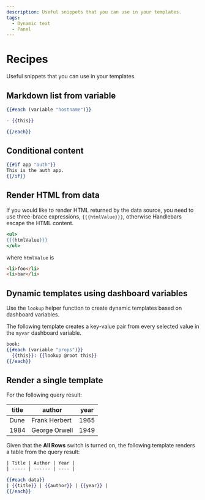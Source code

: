 ```yaml
---
description: Useful snippets that you can use in your templates.
tags:
  - Dynamic text
  - Panel
---
```


# Recipes

Useful snippets that you can use in your templates.

## Markdown list from variable

```handlebars
{{#each (variable "hostname")}}

- {{this}}

{{/each}}
```

## Conditional content

```handlebars
{{#if app "auth"}}
This is the auth app.
{{/if}}
```

## Render HTML from data

If you would like to render HTML returned by the data source, you need to use three-brace expressions, `{{{htmlValue}}}`, otherwise Handlebars escape the HTML content.

```handlebars
<ul>
{{{htmlValue}}}
</ul>
```

where `htmlValue` is

```html
<li>foo</li>
<li>bar</li>
```

## Dynamic templates using dashboard variables

Use the `lookup` helper function to create dynamic templates based on dashboard variables.

The following template creates a key-value pair from every selected value in the `myvar` dashboard variable.

```handlebars
book:
{{#each (variable "props")}}
  {{this}}: {{lookup @root this}}
{{/each}}
```

## Render a single template

For the following query result:

| title | author        | year |
| ----- | ------------- | ---- |
| Dune  | Frank Herbert | 1965 |
| 1984  | George Orwell | 1949 |

Given that the **All Rows** switch is turned on, the following template renders a table from the query result:

```handlebars
| Title | Author | Year |
| ----- | ------ | ---- |

{{#each data}}
| {{title}} | {{author}} | {{year}} |
{{/each}}
```
